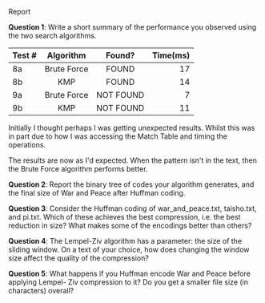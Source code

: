 Report

**Question 1**: Write a short summary of the performance you observed using the two search algorithms.

|Test #|Algorithm|Found?|Time(ms)|
|---|:-----:|:---:|---:|
|8a| Brute Force | FOUND | 17 |
|8b| KMP | FOUND | 14 |
|9a| Brute Force | NOT FOUND | 7 |
|9b| KMP | NOT FOUND | 11 |

Initially I thought perhaps I was getting unexpected results. Whilst this was in part due to how I was accessing the Match Table and timing the operations.

The results are now as I'd expected. When the pattern isn't in the text, then the Brute Force algorithm performs better.

**Question 2**: Report the binary tree of codes your algorithm generates, and the final size of War and Peace after Huffman coding.

**Question 3**: Consider the Huffman coding of war_and_peace.txt, taisho.txt, and pi.txt. 
Which of these achieves the best compression, i.e. the best reduction in size? 
What makes some of the encodings better than others?

**Question 4**: The Lempel-Ziv algorithm has a parameter: the size of the sliding window.
 On a text of your choice, how does changing the window size affect the quality of the compression?

**Question 5**: What happens if you Huffman encode War and Peace before applying Lempel- Ziv compression to it?
 Do you get a smaller file size (in characters) overall?
